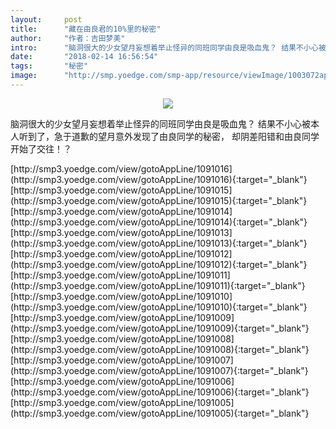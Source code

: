 ```yaml
---
layout:     post
title:      "藏在由良君的10%里的秘密"
author:     "作者：吉田梦美"
intro:      "脑洞很大的少女望月妄想着举止怪异的同班同学由良是吸血鬼？ 结果不小心被本人听到了，急于道歉的望月意外发现了由良同学的秘密， 却阴差阳错和由良同学开始了交往！？"
date:       "2018-02-14 16:56:54"
tags:       "秘密"
image:      "http://smp.yoedge.com/smp-app/resource/viewImage/1003072appline.png"
---
```

<div style="text-align: center">
<p><img src="http://smp.yoedge.com/smp-app/resource/viewImage/1003072appline.png"/></p>
</div>
<p class="post-meta">
<span>脑洞很大的少女望月妄想着举止怪异的同班同学由良是吸血鬼？ 结果不小心被本人听到了，急于道歉的望月意外发现了由良同学的秘密， 却阴差阳错和由良同学开始了交往！？</span>
</p>
[http://smp3.yoedge.com/view/gotoAppLine/1091016](http://smp3.yoedge.com/view/gotoAppLine/1091016){:target="_blank"}
[http://smp3.yoedge.com/view/gotoAppLine/1091015](http://smp3.yoedge.com/view/gotoAppLine/1091015){:target="_blank"}
[http://smp3.yoedge.com/view/gotoAppLine/1091014](http://smp3.yoedge.com/view/gotoAppLine/1091014){:target="_blank"}
[http://smp3.yoedge.com/view/gotoAppLine/1091013](http://smp3.yoedge.com/view/gotoAppLine/1091013){:target="_blank"}
[http://smp3.yoedge.com/view/gotoAppLine/1091012](http://smp3.yoedge.com/view/gotoAppLine/1091012){:target="_blank"}
[http://smp3.yoedge.com/view/gotoAppLine/1091011](http://smp3.yoedge.com/view/gotoAppLine/1091011){:target="_blank"}
[http://smp3.yoedge.com/view/gotoAppLine/1091010](http://smp3.yoedge.com/view/gotoAppLine/1091010){:target="_blank"}
[http://smp3.yoedge.com/view/gotoAppLine/1091009](http://smp3.yoedge.com/view/gotoAppLine/1091009){:target="_blank"}
[http://smp3.yoedge.com/view/gotoAppLine/1091008](http://smp3.yoedge.com/view/gotoAppLine/1091008){:target="_blank"}
[http://smp3.yoedge.com/view/gotoAppLine/1091007](http://smp3.yoedge.com/view/gotoAppLine/1091007){:target="_blank"}
[http://smp3.yoedge.com/view/gotoAppLine/1091006](http://smp3.yoedge.com/view/gotoAppLine/1091006){:target="_blank"}
[http://smp3.yoedge.com/view/gotoAppLine/1091005](http://smp3.yoedge.com/view/gotoAppLine/1091005){:target="_blank"}


